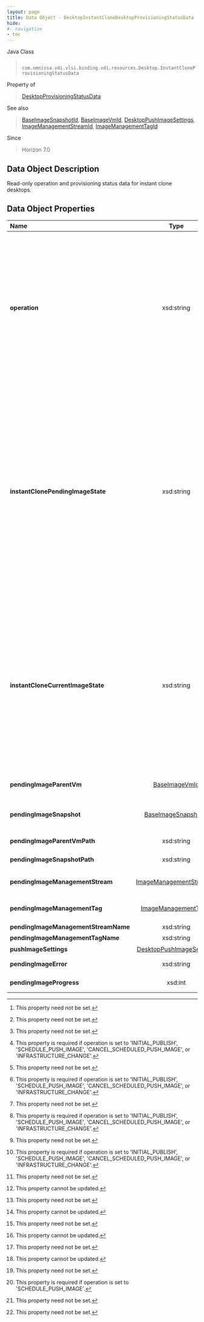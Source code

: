 ```yaml
---
layout: page
title: Data Object - DesktopInstantCloneDesktopProvisioningStatusData
hide:
#- navigation
- toc
---
```






Java Class
> ` com.omnissa.vdi.vlsi.binding.vdi.resources.Desktop.InstantCloneProvisioningStatusData`

Property of
> [DesktopProvisioningStatusData](vdi.resources.Desktop.ProvisioningStatusData.md#field_detail)

See also
> [BaseImageSnapshotId](vdi.entity.BaseImageSnapshotId.md), [BaseImageVmId](vdi.entity.BaseImageVmId.md), [DesktopPushImageSettings](vdi.resources.Desktop.PushImageSettings.md), [ImageManagementStreamId](vdi.entity.ImageManagementStreamId.md), [ImageManagementTagId](vdi.entity.ImageManagementTagId.md)

Since
> Horizon 7.0


## Data Object Description

Read-only operation and provisioning status data for instant clone desktops.

## Data Object Properties

 Name | Type | Description
:---|:---:|:---
**operation**|  xsd:string|  The operation that this instant clone desktop is undergoing. <br>* This property will be one of:<br><table><tr><th>Value</th><th>Description</th></tr><tr><td>NONE</td><td>There is no current operation on the desktop.</td></tr><tr><td>INITIAL_PUBLISH</td><td>The desktop has just been created and is undergoing initial publishing.</td></tr><tr><td>SCHEDULE_PUSH_IMAGE</td><td>The push operation is scheduled on the desktop.</td></tr><tr><td>CANCEL_SCHEDULED_PUSH_IMAGE</td><td>The scheduled push operation on the desktop is being cancelled.</td></tr><tr><td>INFRASTRUCTURE_CHANGE</td><td>A cluster or datastore change operation was requested for the desktop.</td></tr><tr><td>FINAL_UNPUBLISH</td><td>A desktop has been deleted and is undergoing final unpublishing.</td></tr></table>
**instantClonePendingImageState**|  xsd:string|  This represents the state of the pending image. This will be null when there is no pending image for the desktop. [^1] <br>* This property will be one of:<br><table><tr><th>Value</th><th>Description</th></tr><tr><td>PENDING_PUBLISH</td><td>This is the initial transient state of the pending image before instant clone pool creation operation has started.</td></tr><tr><td>PUBLISHING</td><td>This is the transient state of the pending image when creation of instant clone pool operation is going on.</td></tr><tr><td>READY</td><td>This is the state of the pending image after successful publish of the pending image and before that image has been upgraded to the current image. This is normally seen after successful publish for a push image which has been scheduled to trigger at a later time.</td></tr><tr><td>READY_HELD</td><td>This is the state of the pending image after performing a selective resync operation in which the image might be applied to some of the VMs in the pool.</td></tr><tr><td>FAILED</td><td>This is the state of the pending image if creation of instant clone pool operation has failed or timed out.</td></tr><tr><td>UNPUBLISHING</td><td>This is the transient state of the pending image when instant clone pool push image operation fails or is cancelled.</td></tr></table>
**instantCloneCurrentImageState**|  xsd:string|  This represents the state of the current image. [^1] <br>* This property will be one of:<br><table><tr><th>Value</th><th>Description</th></tr><tr><td>READY</td><td>This is the state of the current image after successful completion of pool creation operation. At this stage the current image is ready to be used to create the instant clones. Please note that this state is also reached from {@link InstantCloneCurrentImageStates#UNPUBLISHING} state on successful completion of editing of cluster or editing of datastore(s) operations.</td></tr><tr><td>FAILED</td><td>This is the state of the current image if instant clone pool delete operation has failed or timed out.</td></tr><tr><td>PENDING_UNPUBLISH</td><td>This is the state of the current image before instant clone pool delete or cluster edit or datastore(s) edit operation(s) begins.</td></tr><tr><td>UNPUBLISHING</td><td>This is the transient state of the current image when instant clone pool delete or cluster edit or datastore(s) edit operation(s) is going on.</td></tr></table>
**pendingImageParentVm**| [BaseImageVmId](vdi.entity.BaseImageVmId.md)|  Pending base image VM for Instant clone desktops. This is used to return the information about the parent VM of the pending Image. To update base image VM of instant clone desktops use [Desktop_SchedulePushImage](vdi.resources.Desktop.md#schedulePushImage) method. [^1] [^31]
**pendingImageSnapshot**| [BaseImageSnapshotId](vdi.entity.BaseImageSnapshotId.md)|  Pending base image snapshot for Instant clone desktops. This is used to return the information about the snapshot of the pending Image. To update base image snapshot of instant clone desktops use [Desktop_SchedulePushImage](vdi.resources.Desktop.md#schedulePushImage) method. [^1] [^31]
**pendingImageParentVmPath**|  xsd:string|  Pending [pendingImageParentVm](vdi.resources.Desktop.InstantCloneProvisioningStatusData.md#pendingImageParentVm) path. The name is the last element of the path. [^1] [^31]
**pendingImageSnapshotPath**|  xsd:string|  Pending [pendingImageSnapshot](vdi.resources.Desktop.InstantCloneProvisioningStatusData.md#pendingImageSnapshot) path. The name is the last element of the path. [^1] [^31]
**pendingImageManagementStream**| [ImageManagementStreamId](vdi.entity.ImageManagementStreamId.md)|  Pending image management stream for Instant clone desktops. To update image management stream of instant clone desktops use [Desktop_SchedulePushImage](vdi.resources.Desktop.md#schedulePushImage) method.  **_Since_** Horizon 7.10 [^1] [^2]
**pendingImageManagementTag**| [ImageManagementTagId](vdi.entity.ImageManagementTagId.md)|  Pending image management tag for Instant clone desktops. To update image management tag of instant clone desktops use [Desktop_SchedulePushImage](vdi.resources.Desktop.md#schedulePushImage) method.  **_Since_** Horizon 7.10 [^1] [^2]
**pendingImageManagementStreamName**|  xsd:string|  Pending [pendingImageManagementStream](vdi.resources.Desktop.InstantCloneProvisioningStatusData.md#pendingImageManagementStream) name.  **_Since_** Horizon 7.10 [^1] [^2]
**pendingImageManagementTagName**|  xsd:string|  Pending [pendingImageManagementTag](vdi.resources.Desktop.InstantCloneProvisioningStatusData.md#pendingImageManagementTag) name.  **_Since_** Horizon 7.10 [^1] [^2]
**pushImageSettings**| [DesktopPushImageSettings](vdi.resources.Desktop.PushImageSettings.md)|  If the current operation is a push image, the settings for that operation. [^1] [^32]
**pendingImageError**|  xsd:string|  This represents the error message if publishing of PushImage is failed.  **_Since_** Horizon 7.8 [^1]
**pendingImageProgress**|  xsd:int|  This represents the pending image publish progress in percentage for an instant clone desktop pool.  **_Since_** Horizon 7.11 [^1]


 


[^1]: This property need not be set.
[^2]: This property cannot be updated.
[^31]: This property is required if operation is set to 'INITIAL_PUBLISH', 'SCHEDULE_PUSH_IMAGE', 'CANCEL_SCHEDULED_PUSH_IMAGE', or 'INFRASTRUCTURE_CHANGE'.
[^32]: This property is required if operation is set to 'SCHEDULE_PUSH_IMAGE'.